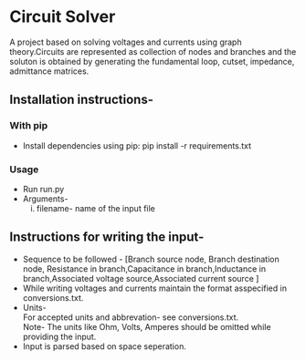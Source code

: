 <H1> Circuit Solver </H1>
<P>
A project based on solving voltages and currents using graph theory.Circuits are represented as collection of nodes and branches and the soluton is obtained by generating the fundamental loop, cutset, impedance, admittance matrices.
<br>
<H2> Installation instructions- </H2>
<H3> With pip </H3>
  <ul> 
    <li> Install dependencies using pip: pip install -r requirements.txt 
    </li>
  </ul>
<H3> Usage </H3>
  <ul>
    <li> Run run.py
    </li> 
    <li> Arguments-<br> 
      <ol type=i> 
        <li>filename- name of the input file
  </ul>
<H2> Instructions for writing the input- </H2>
<ul> 
<li> Sequence to be followed - [Branch source node, Branch destination node, Resistance in branch,Capacitance in branch,Inductance in branch,Associated voltage source,Associated current source ] </li>
<li> While writing voltages and currents maintain the format asspecified in conversions.txt.
<li> Units- <br> For accepted units and abbrevation- see conversions.txt. <br>Note- The units like Ohm, Volts, Amperes should be omitted while providing the input.
<li> Input is parsed based on space seperation. 
</ul>
